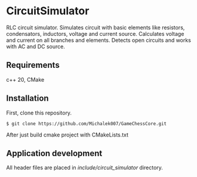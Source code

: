 # CircuitSimulator

RLC circuit simulator. Simulates circuit with basic elements like resistors, condensators, inductors, voltage and current source. 
Calculates voltage and current on all branches and elements. Detects open circuits and works with AC and DC source.

## Requirements

c++ 20, CMake

## Installation

First, clone this repository.

    $ git clone https://github.com/Michalek007/GameChessCore.git

After just build cmake project with CMakeLists.txt

## Application development

All header files are placed in *include/circuit_simulator* directory.
